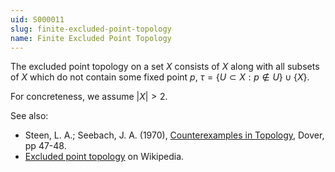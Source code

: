 ```yaml
---
uid: S000011
slug: finite-excluded-point-topology
name: Finite Excluded Point Topology
---
```

The excluded point topology on a set $X$ consists of $X$ along with all subsets of $X$ which do not contain some fixed point $p$, $\tau = \{U \subset X : p \not\in U \} \cup \{X\}$.

For concreteness, we assume $|X| > 2$.

See also:

* Steen, L. A.; Seebach, J. A. (1970), [Counterexamples in Topology](http://books.google.com/books/about/Counterexamples_in_Topology.html?id=DkEuGkOtSrUC), Dover, pp 47-48.
* [Excluded point topology](http://en.wikipedia.org/wiki/Excluded_point_topology) on Wikipedia.

